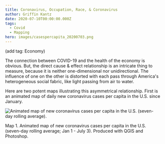 ```yaml
---
title: Coronavirus, Occupation, Race, & Coronavirus
author: Griffin Kantz
date: 2020-07-10T00:00:00.000Z
tags:
  - Covid
  - Mapping
hero: images/casespercapita_20200703.png
---
```

(add tag: Economy)

The connection between COVID-19 and the health of the economy is obvious. But, the direct cause & effect relationship is an intricate thing to measure, because it is neither one-dimensional nor unidirectional. The influence of one on the other is distorted with each pass through America's heterogeneous social fabric, like light passing from air to water.

Here are two potent maps illustrating this asymmetrical relationship. First is an animated map of daily new coronavirus cases per capita in the U.S. since January.

![Animated map of new coronavirus cases per capita in the U.S. (seven-day rolling average).](images/casespercapita.gif)

Map 1. Animated map of new coronavirus cases per capita in the U.S. (seven-day rolling average; Jan 1 - July 3). Produced with QGIS and Photoshop.